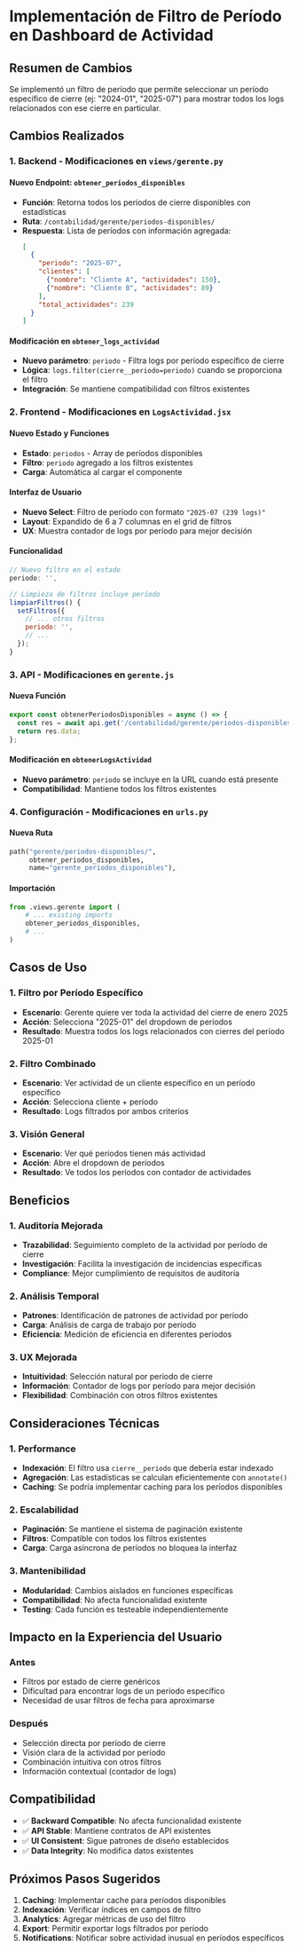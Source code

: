 # Implementación de Filtro de Período en Dashboard de Actividad

## Resumen de Cambios

Se implementó un filtro de período que permite seleccionar un período específico de cierre (ej: "2024-01", "2025-07") para mostrar todos los logs relacionados con ese cierre en particular.

## Cambios Realizados

### 1. Backend - Modificaciones en `views/gerente.py`

#### Nuevo Endpoint: `obtener_periodos_disponibles`
- **Función**: Retorna todos los períodos de cierre disponibles con estadísticas
- **Ruta**: `/contabilidad/gerente/periodos-disponibles/`
- **Respuesta**: Lista de períodos con información agregada:
  ```json
  [
    {
      "periodo": "2025-07",
      "clientes": [
        {"nombre": "Cliente A", "actividades": 150},
        {"nombre": "Cliente B", "actividades": 89}
      ],
      "total_actividades": 239
    }
  ]
  ```

#### Modificación en `obtener_logs_actividad`
- **Nuevo parámetro**: `periodo` - Filtra logs por período específico de cierre
- **Lógica**: `logs.filter(cierre__periodo=periodo)` cuando se proporciona el filtro
- **Integración**: Se mantiene compatibilidad con filtros existentes

### 2. Frontend - Modificaciones en `LogsActividad.jsx`

#### Nuevo Estado y Funciones
- **Estado**: `periodos` - Array de períodos disponibles
- **Filtro**: `periodo` agregado a los filtros existentes
- **Carga**: Automática al cargar el componente

#### Interfaz de Usuario
- **Nuevo Select**: Filtro de período con formato `"2025-07 (239 logs)"`
- **Layout**: Expandido de 6 a 7 columnas en el grid de filtros
- **UX**: Muestra contador de logs por período para mejor decisión

#### Funcionalidad
```javascript
// Nuevo filtro en el estado
periodo: '',

// Limpieza de filtros incluye período
limpiarFiltros() {
  setFiltros({
    // ... otros filtros
    periodo: '',
    // ...
  });
}
```

### 3. API - Modificaciones en `gerente.js`

#### Nueva Función
```javascript
export const obtenerPeriodosDisponibles = async () => {
  const res = await api.get('/contabilidad/gerente/periodos-disponibles/');
  return res.data;
};
```

#### Modificación en `obtenerLogsActividad`
- **Nuevo parámetro**: `periodo` se incluye en la URL cuando está presente
- **Compatibilidad**: Mantiene todos los filtros existentes

### 4. Configuración - Modificaciones en `urls.py`

#### Nueva Ruta
```python
path("gerente/periodos-disponibles/", 
     obtener_periodos_disponibles, 
     name="gerente_periodos_disponibles"),
```

#### Importación
```python
from .views.gerente import (
    # ... existing imports
    obtener_periodos_disponibles,
    # ...
)
```

## Casos de Uso

### 1. Filtro por Período Específico
- **Escenario**: Gerente quiere ver toda la actividad del cierre de enero 2025
- **Acción**: Selecciona "2025-01" del dropdown de períodos
- **Resultado**: Muestra todos los logs relacionados con cierres del período 2025-01

### 2. Filtro Combinado
- **Escenario**: Ver actividad de un cliente específico en un período específico
- **Acción**: Selecciona cliente + período
- **Resultado**: Logs filtrados por ambos criterios

### 3. Visión General
- **Escenario**: Ver qué períodos tienen más actividad
- **Acción**: Abre el dropdown de períodos
- **Resultado**: Ve todos los períodos con contador de actividades

## Beneficios

### 1. Auditoría Mejorada
- **Trazabilidad**: Seguimiento completo de la actividad por período de cierre
- **Investigación**: Facilita la investigación de incidencias específicas
- **Compliance**: Mejor cumplimiento de requisitos de auditoría

### 2. Análisis Temporal
- **Patrones**: Identificación de patrones de actividad por período
- **Carga**: Análisis de carga de trabajo por período
- **Eficiencia**: Medición de eficiencia en diferentes períodos

### 3. UX Mejorada
- **Intuitividad**: Selección natural por período de cierre
- **Información**: Contador de logs por período para mejor decisión
- **Flexibilidad**: Combinación con otros filtros existentes

## Consideraciones Técnicas

### 1. Performance
- **Indexación**: El filtro usa `cierre__periodo` que debería estar indexado
- **Agregación**: Las estadísticas se calculan eficientemente con `annotate()`
- **Caching**: Se podría implementar caching para los períodos disponibles

### 2. Escalabilidad
- **Paginación**: Se mantiene el sistema de paginación existente
- **Filtros**: Compatible con todos los filtros existentes
- **Carga**: Carga asíncrona de períodos no bloquea la interfaz

### 3. Mantenibilidad
- **Modularidad**: Cambios aislados en funciones específicas
- **Compatibilidad**: No afecta funcionalidad existente
- **Testing**: Cada función es testeable independientemente

## Impacto en la Experiencia del Usuario

### Antes
- Filtros por estado de cierre genéricos
- Dificultad para encontrar logs de un período específico
- Necesidad de usar filtros de fecha para aproximarse

### Después
- Selección directa por período de cierre
- Visión clara de la actividad por período
- Combinación intuitiva con otros filtros
- Información contextual (contador de logs)

## Compatibilidad

- ✅ **Backward Compatible**: No afecta funcionalidad existente
- ✅ **API Stable**: Mantiene contratos de API existentes
- ✅ **UI Consistent**: Sigue patrones de diseño establecidos
- ✅ **Data Integrity**: No modifica datos existentes

## Próximos Pasos Sugeridos

1. **Caching**: Implementar cache para períodos disponibles
2. **Indexación**: Verificar índices en campos de filtro
3. **Analytics**: Agregar métricas de uso del filtro
4. **Export**: Permitir exportar logs filtrados por período
5. **Notifications**: Notificar sobre actividad inusual en períodos específicos
